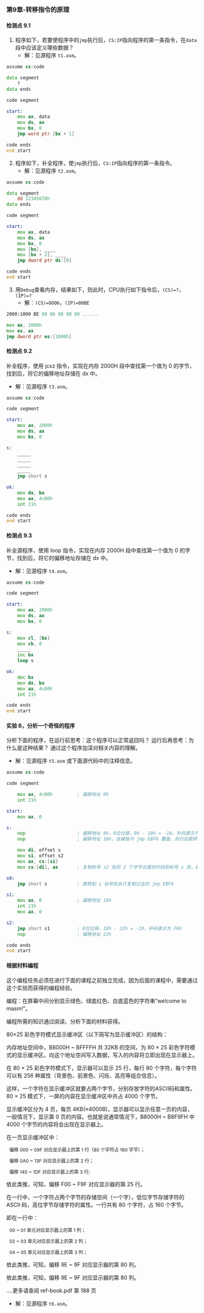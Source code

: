 ### 第9章-转移指令的原理
#### 检测点 9.1

1. 程序如下，若要使程序中的`jmp`执行后，`CS:IP`指向程序的第一条指令，在`data`段中应该定义哪些数据？
    - 解：见源程序 `t1.asm`。

```asm
assume cs:code

data segment
    ?
data ends

code segment

start:
    mov ax, data
    mov ds, ax
    mov bx, 0
    jmp word ptr [bx + 1]

code ends
end start
```

    

2. 程序如下，补全程序，使`jmp`执行后，`CS:IP`指向程序的第一条指令。
    - 解：见源程序 `t2.asm`。

```asm
assume cs:code

data segment
    dd 12345678h
data ends

code segment

start:
    mov ax, data
    mov ds, ax
    mov bx, 0
    mov [bx], ____
    mov [bx + 2], ____
    jmp dword ptr ds:[0]

code ends
end start
```


3. 用`Debug`查看内存，结果如下，则此时，CPU执行如下指令后，`(CS)=?`，`(IP)=?`
    - 解：`(CS)=OOO6`，`(IP)=00BE`

```asm
2000:1000 BE 00 06 00 00 00 ......
```

```asm
mov ax, 2000h
mov es, ax
jmp dword ptr es:[1000h]
```

#### 检测点 9.2

补全程序，使用 jcxz 指令，实现在内存 2000H 段中查找第一个值为 0 的字节，找到后，将它的偏移地址存储在 dx 中。
- 解：见源程序 `t3.asm`。

```asm
assume cs:code

code segment

start:
    mov ax, 2000h
    mov ds, ax
    mov bx, 0

s:
    _____
    _____
    _____
    _____
    jmp short s

ok: 
    mov dx, bx
    mov ax, 4c00h
    int 21h

code ends
end start
```

#### 检测点 9.3

补全源程序，使用 loop 指令，实现在内存 2000H 段中查找第一个值为 0 的字节，找到后，将它的偏移地址存储在 dx 中。
- 解：见源程序 `t4.asm`。

```asm
assume cs:code

code segment

start:
    mov ax, 2000h
    mov ds, ax
    mov bx, 0

s:
    mov cl, [bx]
    mov ch, 0
    _____
    inc bx
    loop s

ok: 
    dec bx
    mov dx, bx
    mov ax, 4c00h
    int 21h

code ends
end start
```

#### 实验 8，分析一个奇怪的程序

分析下面的程序，在运行前思考：这个程序可以正常返回吗？
运行后再思考：为什么是这种结果？
通过这个程序加深对相关内容的理解。
- 解：见源程序 `t5.asm` 或下面源代码中的注释信息。

```asm
assume cs:code

code segment

    mov ax, 4c00h         ; 偏移地址 0h
    int 21h

start:
    mov ax, 0             

s:
    nop                   ; 偏移地址 8h，8位位移，0h - 10h = -10，补码表示为 F6h
    nop                   ; 偏移地址 10h，会被指令 jmp EBF6 覆盖，执行后跳转到 mov ax, 4c00h 处执行

    mov di, offset s
    mov si, offset s2
    mov ax, cs:[si]
    mov cs:[di], ax       ; 复制标号 s2 处的 2 个字节长度的代码到标号 s 处，即 jmp EBF6

s0:
    jmp short s           ; 跳转到 s 标号处执行复制过去的 jmp EBF6

s1: 
    mov ax, 0             ; 偏移地址 18h
    int 21h
    mov ax, 0

s2:
    jmp short s1          ; 8位位移，18h - 22h = -10，补码表示为 F6h
    nop                   ; 偏移地址 22h

code ends
end start
```

#### 根据材料编程

<p>这个编程任务必须在进行下面的课程之前独立完成，因为后面的课程中，需要通过这个实验而获得的编程经验。</p>
<p>编程：在屏幕中间分别显示绿色、绿底红色、白底蓝色的字符串“welcome to masm!”。</p>
<p>编程所需的知识通过阅读、分析下面的材料获得。</p>
<p>80×25 彩色字符模式显示缓冲区（以下简写为显示缓冲区）的结构：</p>
<p>内存地址空间中，B8000H ~ BFFFFH 共 32KB 的空间，为 80 × 25 彩色字符模式的显示缓冲区。向这个地址空间写入数据，写入的内容将立即出现在显示器上。</p>
<p>在 80 × 25 彩色字符模式下，显示器可以显示 25 行，每行 80 个字符，每个字符可以有 256 种属性（背景色、前景色、闪烁、高亮等组合信息）。</p>
<p>这样，一个字符在显示缓冲区就要占两个字节，分别存放字符的ASCII码和属性。80 × 25 模式下，一屏的内容在显示缓冲区中共占 4000 个字节。</p>
<p>显示缓冲区分为 4 页，每页 4KB(≈4000B)，显示器可以显示任意一页的内容，一般情况下，显示第 0 页的内容。也就是说通常情况下，B8000H ~ B8F9FH 中 4000 个字节的内容将会出现在显示器上。</p>
<p>在一页显示缓冲区中：</p>
<p style='font-size: 12px; margin-left: 8px;'>偏移 000 ~ 09F 对应显示器上的第 1 行（80 个字符占 160 字节）；</p>
<p style='font-size: 12px; margin-left: 8px;'>偏移 0A0 ~ 13F 对应显示器上的第 2 行；</p>
<p style='font-size: 12px; margin-left: 8px;'>偏移 140 ~ 1DF 对应显示器上的第 3 行;</p>
<p>依此类推，可知，偏移 F00 ~ F9F 对应显示器的第 25 行。</p>
<p>在一行中，一个字符占两个字节的存储空间（一个字），低位字节存储字符的 ASCII 码，高位字节存储字符的属性。一行共有 80 个字符，占 160 个字节。</p>
<p>即在一行中：</p>
<p style='font-size: 12px; margin-left: 8px;'>00 ~ 01 单元对应显示器上的第 1 列；</p>
<p style='font-size: 12px; margin-left: 8px;'>02 ~ 03 单元对应显示器上的第 2 列；</p>
<p style='font-size: 12px; margin-left: 8px;'>04 ~ 05 单元对应显示器上的第 3 列；</p>
<p>依此类推，可知，偏移 9E ~ 9F 对应显示器的第 80 列。</p>
<p>依此类推，可知，偏移 9E ~ 9F 对应显示器的第 80 列。</p>
<p>....更多请查阅 ref-book.pdf 第 188 页</p>

- 解：见源程序 `t6.asm`。